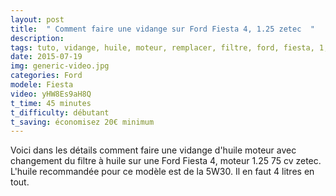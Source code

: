 ```yaml
---
layout: post
title:  " Comment faire une vidange sur Ford Fiesta 4, 1.25 zetec  "
description: 
tags: tuto, vidange, huile, moteur, remplacer, filtre, ford, fiesta, 1,25i, zetec,
date: 2015-07-19 
img: generic-video.jpg
categories: Ford
modele: Fiesta
video: yHW8Es9aH8Q
t_time: 45 minutes
t_difficulty: débutant
t_saving: économisez 20€ minimum 
---
```


Voici dans les détails comment faire une vidange d'huile moteur avec changement du filtre à huile sur une Ford Fiesta 4, moteur 1.25 75 cv zetec.
L'huile recommandée pour ce modèle est de la 5W30. Il en faut 4 litres en tout.